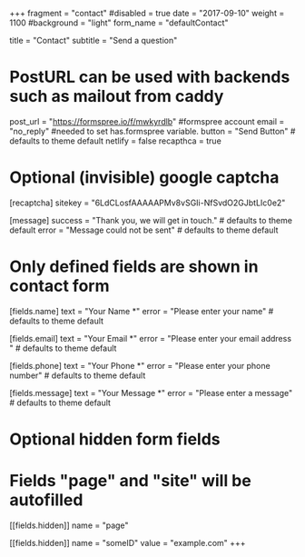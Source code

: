 +++
fragment = "contact"
#disabled = true
date = "2017-09-10"
weight = 1100
#background = "light"
form_name = "defaultContact"

title = "Contact"
subtitle  = "Send a question"

# PostURL can be used with backends such as mailout from caddy
post_url = "https://formspree.io/f/mwkyrdlb" #formspree account
email = "no_reply" #needed to set has.formspree variable.
button = "Send Button" # defaults to theme default
netlify = false
recapthca = true

# Optional (invisible) google captcha
[recaptcha]
  sitekey = "6LdCLosfAAAAAPMv8vSGIi-NfSvdO2GJbtLIc0e2"

[message]
  success = "Thank you, we will get in touch." # defaults to theme default
  error = "Message could not be sent" # defaults to theme default

# Only defined fields are shown in contact form
[fields.name]
  text = "Your Name *"
  error = "Please enter your name" # defaults to theme default

[fields.email]
  text = "Your Email *"
  error = "Please enter your email address " # defaults to theme default

[fields.phone]
  text = "Your Phone *"
  error = "Please enter your phone number" # defaults to theme default

[fields.message]
  text = "Your Message *"
  error = "Please enter a message" # defaults to theme default

# Optional hidden form fields
# Fields "page" and "site" will be autofilled
[[fields.hidden]]
  name = "page"

[[fields.hidden]]
  name = "someID"
  value = "example.com"
+++
